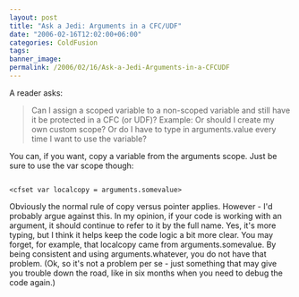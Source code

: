 ```yaml
---
layout: post
title: "Ask a Jedi: Arguments in a CFC/UDF"
date: "2006-02-16T12:02:00+06:00"
categories: ColdFusion 
tags: 
banner_image: 
permalink: /2006/02/16/Ask-a-Jedi-Arguments-in-a-CFCUDF
---
```


A reader asks:

<blockquote>
Can I assign a scoped variable to a non-scoped variable and still have it be protected in a CFC (or UDF)?  Example: <cfset newvar = arguments.value>  Or should I create my own custom scope?  Or do I have to type in arguments.value every time I want to use the variable?
</blockquote>

You can, if you want, copy a variable from the arguments scope. Just be sure to use the var scope though:

<code>
&lt;cfset var localcopy = arguments.somevalue&gt;
</code>

Obviously the normal rule of copy versus pointer applies. However - I'd probably argue against this. In my opinion, if your code is working with an argument, it should continue to refer to it by the full name. Yes, it's more typing, but I think it helps keep the code logic a bit more clear. You may forget, for example, that localcopy came from arguments.somevalue. By being consistent and using arguments.whatever, you do not have that problem. (Ok, so it's not a problem per se - just something that may give you trouble down the road, like in six months when you need to debug the code again.)